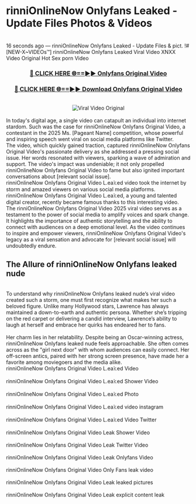 # rinniOnlineNow Onlyfans Leaked - Update Files Photos & Videos 
<br>
16 seconds ago — rinniOnlineNow Onlyfans Leaked - Update Files & pict. !#[NEW-X~VIDEOs™] rinniOnlineNow Onlyfans Leaked Viral Video XNXX Video Original Hot Sex porn Video
<br>
<div align="center">
<h3><a href="http://freeplayer.one?title=rinniOnlineNow&ref=25OR" rel="nofollow">🔴 CLICK HERE 🌐==►► Onlyfans Original Video</a></h3>
<h3><a href="http://freeplayer.one?title=rinniOnlineNow&ref=25OR" rel="nofollow">🔴 CLICK HERE 🌐==►► Download Onlyfans Original Video</a></h3>
<br>
<a href="http://freeplayer.one?title=rinniOnlineNow&ref=25OR" rel="nofollow" data-target="animated-image.originalLink"><img src="https://i.ibb.co.com/xMMVF88/686577567.gif" alt="Viral Video Original" style="max-width: 100%; display: inline-block;" data-target="animated-image.originalImage"></a>
</div>
<br>
In today's digital age, a single video can catapult an individual into internet stardom. Such was the case for rinniOnlineNow Onlyfans Original Video, a contestant in the 2025 Ms. [Pageant Name] competition, whose powerful and inspiring speech went viral on social media platforms like Twitter.
<br>
The video, which quickly gained traction, captured rinniOnlineNow Onlyfans Original Video's passionate delivery as she addressed a pressing social issue. Her words resonated with viewers, sparking a wave of admiration and support. The video's impact was undeniable; it not only propelled rinniOnlineNow Onlyfans Original Video to fame but also ignited important conversations about [relevant social issue].
<br>
rinniOnlineNow Onlyfans Original Video L.ea𝚔ed video took the internet by storm and amazed viewers on various social media platforms. rinniOnlineNow Onlyfans Original Video L.ea𝚔ed, a young and talented digital creator, recently became famous thanks to this interesting video.
<br>
The rinniOnlineNow Onlyfans Original Video 2025 viral video serves as a testament to the power of social media to amplify voices and spark change. It highlights the importance of authentic storytelling and the ability to connect with audiences on a deep emotional level. As the video continues to inspire and empower viewers, rinniOnlineNow Onlyfans Original Video's legacy as a viral sensation and advocate for [relevant social issue] will undoubtedly endure.
<br>
<h2>The Allure of rinniOnlineNow Onlyfans leaked nude</h2>
<br>
To understand why rinniOnlineNow Onlyfans leaked nude’s viral video created such a storm, one must first recognize what makes her such a beloved figure. Unlike many Hollywood stars, Lawrence has always maintained a down-to-earth and authentic persona. Whether she’s tripping on the red carpet or delivering a candid interview, Lawrence’s ability to laugh at herself and embrace her quirks has endeared her to fans.
<br><br>
Her charm lies in her relatability. Despite being an Oscar-winning actress, rinniOnlineNow Onlyfans leaked nude feels approachable. She often comes across as the "girl next door" with whom audiences can easily connect. Her off-screen antics, paired with her strong screen presence, have made her a favorite among moviegoers and the media alike.
<br>
rinniOnlineNow Onlyfans Original Video L.ea𝚔ed Video
<br><br>
rinniOnlineNow Onlyfans Original Video L.ea𝚔ed Shower Video
<br><br>
rinniOnlineNow Onlyfans Original Video L.ea𝚔ed Photo
<br><br>
rinniOnlineNow Onlyfans Original Video L.ea𝚔ed video instagram
<br><br>
rinniOnlineNow Onlyfans Original Video L.ea𝚔ed Video Twitter
<br><br>
rinniOnlineNow Onlyfans Original Video Leak Shower Video
<br><br>
rinniOnlineNow Onlyfans Original Video Leak Twitter Video
<br><br>
rinniOnlineNow Onlyfans Original Video Leak Onlyfans Video
<br><br>
rinniOnlineNow Onlyfans Original Video Only Fans leak video
<br><br>
rinniOnlineNow Onlyfans Original Video Leak leaked pictures
<br><br>
rinniOnlineNow Onlyfans Original Video Leak explicit content leak